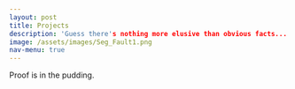 ```yaml
---
layout: post
title: Projects
description: 'Guess there's nothing more elusive than obvious facts...'
image: /assets/images/Seg_Fault1.png
nav-menu: true
---
```


Proof is in the pudding.
